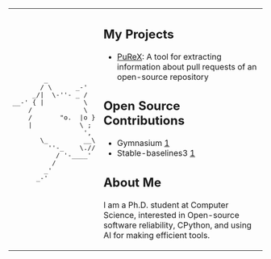 <table>
<tr>
<td>

<pre>
        _
       / \      _-'
     _/|  \-''- _ /
__-' { |          \
    /             \
    /       "o.  |o }
    |            \ ;
                  ',
       \_         __\
         ''-_    \.//
           / '-____'
          /
        _'
      _-'
</pre>

</td>
<td>

## My Projects
- [PuReX](https://github.com/j0m0k0/PuReX): A tool for extracting information about pull requests of an open-source repository
  
## Open Source Contributions
- Gymnasium [1](https://github.com/Farama-Foundation/Gymnasium/pull/1358)  
- Stable-baselines3 [1](https://github.com/DLR-RM/stable-baselines3/pull/2143)  


## About Me
I am a Ph.D. student at Computer Science, interested in Open-source software reliability, CPython, and using AI for making efficient tools.

</td>
</tr>
</table>
